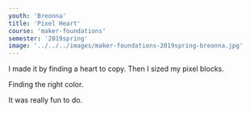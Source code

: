 ```yaml
---
youth: 'Breonna'
title: 'Pixel Heart'
course: 'maker-foundations'
semester: '2019spring'
image: '../../../images/maker-foundations-2019spring-breonna.jpg'
---
```


I made it by finding a heart to copy. Then I sized my pixel blocks.

Finding the right color.

It was really fun to do.
